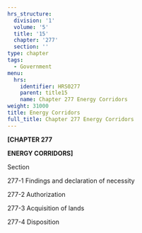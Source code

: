 ```yaml
---
hrs_structure:
  division: '1'
  volume: '5'
  title: '15'
  chapter: '277'
  section: ''
type: chapter
tags:
  - Government
menu:
  hrs:
    identifier: HRS0277
    parent: title15
    name: Chapter 277 Energy Corridors
weight: 31000
title: Energy Corridors
full_title: Chapter 277 Energy Corridors
---
```

**[CHAPTER 277**

**ENERGY CORRIDORS]**

Section

277-1 Findings and declaration of necessity

277-2 Authorization

277-3 Acquisition of lands

277-4 Disposition